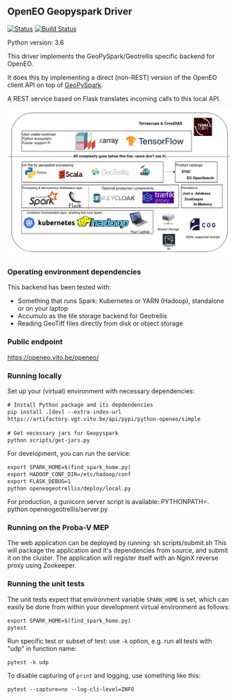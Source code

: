 ## OpenEO Geopyspark Driver

[![Status](https://img.shields.io/badge/Status-proof--of--concept-yellow.svg)]()
[![Build Status](https://travis-ci.org/Open-EO/openeo-geopyspark-driver.svg?branch=master)](https://travis-ci.org/Open-EO/openeo-geopyspark-driver)

Python version: 3.6

This driver implements the GeoPySpark/Geotrellis specific backend for OpenEO.

It does this by implementing a direct (non-REST) version of the OpenEO client API on top 
of [GeoPySpark](https://github.com/locationtech-labs/geopyspark/). 

A REST service based on Flask translates incoming calls to this local API.

![Technology stack](openeo-geotrellis-techstack.png?raw=true "Technology stack")

### Operating environment dependencies
This backend has been tested with:
- Something that runs Spark: Kubernetes or YARN (Hadoop), standalone or on your laptop
- Accumulo as the tile storage backend for Geotrellis
- Reading GeoTiff files directly from disk or object storage

### Public endpoint
https://openeo.vito.be/openeo/

### Running locally

Set up your (virtual) environment with necessary dependencies:

    # Install Python package and its depdendencies
    pip install .[dev] --extra-index-url https://artifactory.vgt.vito.be/api/pypi/python-openeo/simple
    
    # Get necessary jars for Geopyspark
    python scripts/get-jars.py

 
For development, you can run the service:

    export SPARK_HOME=$(find_spark_home.py)
    export HADOOP_CONF_DIR=/etc/hadoop/conf
    export FLASK_DEBUG=1
    python openeogeotrellis/deploy/local.py


For production, a gunicorn server script is available:
PYTHONPATH=. python openeogeotrellis/server.py 

### Running on the Proba-V MEP
The web application can be deployed by running:
sh scripts/submit.sh
This will package the application and it's dependencies from source, and submit it on the cluster. The application will register itself with an NginX reverse proxy using Zookeeper.


### Running the unit tests

The unit tests expect that environment variable `SPARK_HOME` is set,
which can easily be done from within your development virtual environment as follows:

    export SPARK_HOME=$(find_spark_home.py)
    pytest

Run specific test or subset of test: use `-k` option, e.g. run all tests with "udp" in function name:

    pytest -k udp

To disable capturing of `print` and logging, use something like this:

    pytest --capture=no --log-cli-level=INFO
